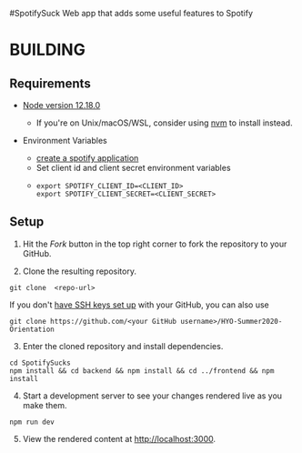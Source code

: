 #SpotifySuck
Web app that adds some useful features to Spotify

# BUILDING

## Requirements
- [Node version 12.18.0](https://nodejs.org/en/)
   - If you're on Unix/macOS/WSL, consider using [nvm](https://github.com/nvm-sh/nvm#about) to install instead.

- Environment Variables
   - [create a spotify application](https://developer.spotify.com/my-applications/)
   - Set client id and client secret environment variables
   - ``` 
     export SPOTIFY_CLIENT_ID=<CLIENT_ID>
     export SPOTIFY_CLIENT_SECRET=<CLIENT_SECRET>
     ```

## Setup

1. Hit the *Fork* button in the top right corner to fork the repository to your GitHub.

2. Clone the resulting repository.
```
git clone  <repo-url>
```

If you don't [have SSH keys set up](https://help.github.com/en/github/authenticating-to-github/generating-a-new-ssh-key-and-adding-it-to-the-ssh-agent) with your GitHub, you can also use
```
git clone https://github.com/<your GitHub username>/HYO-Summer2020-Orientation
```

3. Enter the cloned repository and install dependencies.
```
cd SpotifySucks
npm install && cd backend && npm install && cd ../frontend && npm install 
```

4. Start a development server to see your changes rendered live as you make them.
```
npm run dev
```

5. View the rendered content at [http://localhost:3000](http://localhost:3000).  
